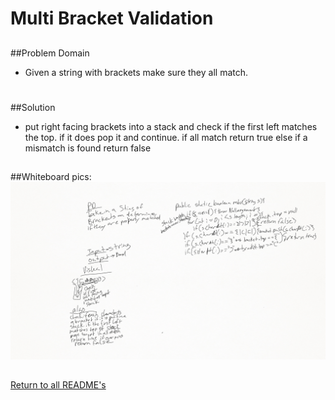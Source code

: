 # Multi Bracket Validation

##
##Problem Domain
* Given a string with brackets make sure they all match.
#
##Solution
* put right facing brackets into a stack and check if the first left matches the top. 
if it does pop it and continue. if all match return true else if a mismatch is found return false


##
##Whiteboard pics:
<img src="../assets/mbv.png">

##

[Return to all README's](../../../../../README.md)